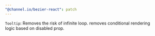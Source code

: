 ```yaml
---
"@channel.io/bezier-react": patch
---
```


`Tooltip`: Removes the risk of infinite loop. removes conditional rendering logic based on disabled prop.
